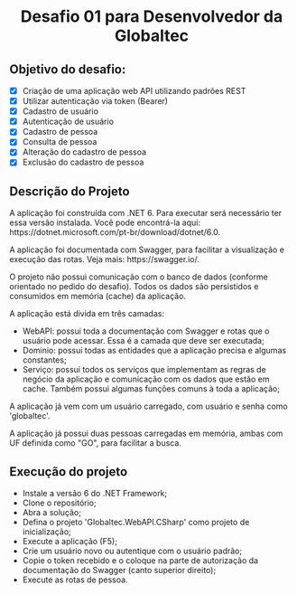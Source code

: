 <h1 align="center">Desafio 01 para Desenvolvedor da Globaltec</h1>

## Objetivo do desafio:
- [x] Criação de uma aplicação web API utilizando padrões REST
- [x] Utilizar autenticação via token (Bearer)
- [x] Cadastro de usuário
- [x] Autenticação de usuário
- [x] Cadastro de pessoa
- [x] Consulta de pessoa
- [x] Alteração do cadastro de pessoa
- [x] Exclusão do cadastro de pessoa

## Descrição do Projeto
<p>
  A aplicação foi construída com .NET 6. Para executar será necessário ter essa versão instalada. Você pode encontrá-la aqui: https://dotnet.microsoft.com/pt-br/download/dotnet/6.0.
</p>
<p>
  A aplicação foi documentada com Swagger, para facilitar a visualização e execução das rotas. Veja mais: https://swagger.io/.
</p>
<p>
  O projeto não possui comunicação com o banco de dados (conforme orientado no pedido do desafio). Todos os dados são persistidos e consumidos em memória (cache) da aplicação.
</p>
<p>
  A aplicação está divida em três camadas:
</p>
<ul>
  <li>WebAPI: possui toda a documentação com Swagger e rotas que o usuário pode acessar. Essa é a camada que deve ser executada;</li>
  <li>Dominio: possui todas as entidades que a aplicação precisa e algumas constantes;</li>
  <li>Serviço: possui todos os serviços que implementam as regras de negócio da aplicação e comunicação com os dados que estão em cache. Também possui algumas funções comuns à toda a aplicação;</li>
</ul>

<p>
  A aplicação já vem com um usuário carregado, com usuário e senha como 'globaltec'.
</p>
<p>
  A aplicação já possui duas pessoas carregadas em memória, ambas com UF definida como "GO", para facilitar a busca.
</p>

## Execução do projeto
<ul>
  <li>Instale a versão 6 do .NET Framework;</li>
  <li>Clone o repositório;</li>
  <li>Abra a solução;</li>
  <li>Defina o projeto 'Globaltec.WebAPI.CSharp' como projeto de inicialização;</li>
  <li>Execute a aplicação (F5);</li>
  <li>Crie um usuário novo ou autentique com o usuário padrão;</li>
  <li>Copie o token recebido e o coloque na parte de autorização da documentação do Swagger (canto superior direito);</li>
  <li>Execute as rotas de pessoa.</li>
</ul>

